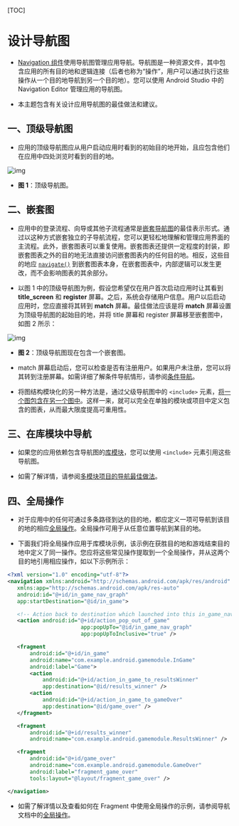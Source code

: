[TOC]

# 设计导航图

* [Navigation 组件](https://developer.android.google.cn/guide/navigation)使用导航图管理应用导航。导航图是一种资源文件，其中包含应用的所有目的地和逻辑连接（后者也称为“操作”，用户可以通过执行这些操作从一个目的地导航到另一个目的地）。您可以使用 Android Studio 中的 Navigation Editor 管理应用的导航图。

* 本主题包含有关设计应用导航图的最佳做法和建议。

## 一、顶级导航图

* 应用的顶级导航图应从用户启动应用时看到的初始目的地开始，且应包含他们在应用中四处浏览时看到的目的地。

![img](https://developer.android.google.cn/images/topic/libraries/architecture/navigation-design-graph-top-level.png)

* **图 1**：顶级导航图。

## 二、嵌套图

* 应用中的登录流程、向导或其他子流程通常是[嵌套导航图](https://developer.android.google.cn/guide/navigation/navigation-nested-graphs)的最佳表示形式。通过以这种方式嵌套独立的子导航流程，您可以更轻松地理解和管理应用界面的主流程。此外，嵌套图表可以重复使用。嵌套图表还提供一定程度的封装，即嵌套图表之外的目的地无法直接访问嵌套图表内的任何目的地。相反，这些目的地应 [`navigate()`](https://developer.android.google.cn/reference/androidx/navigation/NavController#navigate(int)) 到嵌套图表本身，在嵌套图表中，内部逻辑可以发生更改，而不会影响图表的其余部分。

* 以图 1 中的顶级导航图为例，假设您希望仅在用户首次启动应用时让其看到 **title_screen** 和 **register** 屏幕。之后，系统会存储用户信息。用户以后启动应用时，您应直接将其转到 **match** 屏幕。最佳做法应该是将 **match** 屏幕设置为顶级导航图的起始目的地，并将 title 屏幕和 register 屏幕移至嵌套图中，如图 2 所示：

![img](https://developer.android.google.cn/images/topic/libraries/architecture/navigation-design-graph-nested.png)

* **图 2**：顶级导航图现在包含一个嵌套图。

* match 屏幕启动后，您可以检查是否有注册用户。如果用户未注册，您可以将其转到注册屏幕。如需详细了解条件导航情形，请参阅[条件导航](https://developer.android.google.cn/guide/navigation/navigation-conditional)。

* 将图结构模块化的另一种方法是，通过父级导航图中的 `<include>` 元素，[将一个图包含在另一个图中](https://developer.android.google.cn/guide/navigation/navigation-nested-graphs#include)。这样一来，就可以完全在单独的模块或项目中定义包含的图表，从而最大限度提高可重用性。

## 三、在库模块中导航

* 如果您的应用依赖包含导航图的[库模块](https://developer.android.google.cn/studio/projects/android-library)，您可以使用 `<include>` 元素引用这些导航图。

* 如需了解详情，请参阅[多模块项目的导航最佳做法](https://developer.android.google.cn/guide/navigation/navigation-multi-module)。

## 四、全局操作

* 对于应用中的任何可通过多条路径到达的目的地，都应定义一项可导航到该目的地的相应[全局操作](https://developer.android.google.cn/guide/navigation/navigation-global-action)。全局操作可用于从任意位置导航到某目的地。

* 下面我们将全局操作应用于库模块示例，该示例在获胜目的地和游戏结束目的地中定义了同一操作。您应将这些常见操作提取到一个全局操作，并从这两个目的地引用相应操作，如以下示例所示：

```xml
<?xml version="1.0" encoding="utf-8"?>
<navigation xmlns:android="http://schemas.android.com/apk/res/android"
   xmlns:app="http://schemas.android.com/apk/res-auto"
   android:id="@+id/in_game_nav_graph"
   app:startDestination="@id/in_game">

   <!-- Action back to destination which launched into this in_game_nav_graph-->
   <action android:id="@+id/action_pop_out_of_game"
                       app:popUpTo="@id/in_game_nav_graph"
                       app:popUpToInclusive="true" />

   <fragment
       android:id="@+id/in_game"
       android:name="com.example.android.gamemodule.InGame"
       android:label="Game">
       <action
           android:id="@+id/action_in_game_to_resultsWinner"
           app:destination="@id/results_winner" />
       <action
           android:id="@+id/action_in_game_to_gameOver"
           app:destination="@id/game_over" />
   </fragment>

   <fragment
       android:id="@+id/results_winner"
       android:name="com.example.android.gamemodule.ResultsWinner" />

   <fragment
       android:id="@+id/game_over"
       android:name="com.example.android.gamemodule.GameOver"
       android:label="fragment_game_over"
       tools:layout="@layout/fragment_game_over" />

</navigation>
```

* 如需了解详情以及查看如何在 Fragment 中使用全局操作的示例，请参阅导航文档中的[全局操作](https://developer.android.google.cn/guide/navigation/navigation-global-action)。